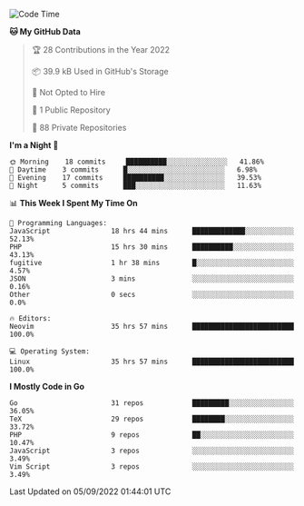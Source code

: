 
<!--START_SECTION:waka-->
![Code Time](http://img.shields.io/badge/Code%20Time-2%2C504%20hrs%207%20mins-blue)

**🐱 My GitHub Data** 

> 🏆 28 Contributions in the Year 2022
 > 
> 📦 39.9 kB Used in GitHub's Storage 
 > 
> 🚫 Not Opted to Hire
 > 
> 📜 1 Public Repository 
 > 
> 🔑 88 Private Repositories  
 > 
**I'm a Night 🦉** 

```text
🌞 Morning    18 commits     ██████████░░░░░░░░░░░░░░░   41.86% 
🌆 Daytime    3 commits      █░░░░░░░░░░░░░░░░░░░░░░░░   6.98% 
🌃 Evening    17 commits     ██████████░░░░░░░░░░░░░░░   39.53% 
🌙 Night      5 commits      ███░░░░░░░░░░░░░░░░░░░░░░   11.63%

```


📊 **This Week I Spent My Time On** 

```text
💬 Programming Languages: 
JavaScript               18 hrs 44 mins      █████████████░░░░░░░░░░░░   52.13% 
PHP                      15 hrs 30 mins      ██████████░░░░░░░░░░░░░░░   43.13% 
fugitive                 1 hr 38 mins        █░░░░░░░░░░░░░░░░░░░░░░░░   4.57% 
JSON                     3 mins              ░░░░░░░░░░░░░░░░░░░░░░░░░   0.16% 
Other                    0 secs              ░░░░░░░░░░░░░░░░░░░░░░░░░   0.0%

🔥 Editors: 
Neovim                   35 hrs 57 mins      █████████████████████████   100.0%

💻 Operating System: 
Linux                    35 hrs 57 mins      █████████████████████████   100.0%

```

**I Mostly Code in Go** 

```text
Go                       31 repos            █████████░░░░░░░░░░░░░░░░   36.05% 
TeX                      29 repos            ████████░░░░░░░░░░░░░░░░░   33.72% 
PHP                      9 repos             ██░░░░░░░░░░░░░░░░░░░░░░░   10.47% 
JavaScript               3 repos             ░░░░░░░░░░░░░░░░░░░░░░░░░   3.49% 
Vim Script               3 repos             ░░░░░░░░░░░░░░░░░░░░░░░░░   3.49%

```



 Last Updated on 05/09/2022 01:44:01 UTC
<!--END_SECTION:waka-->
